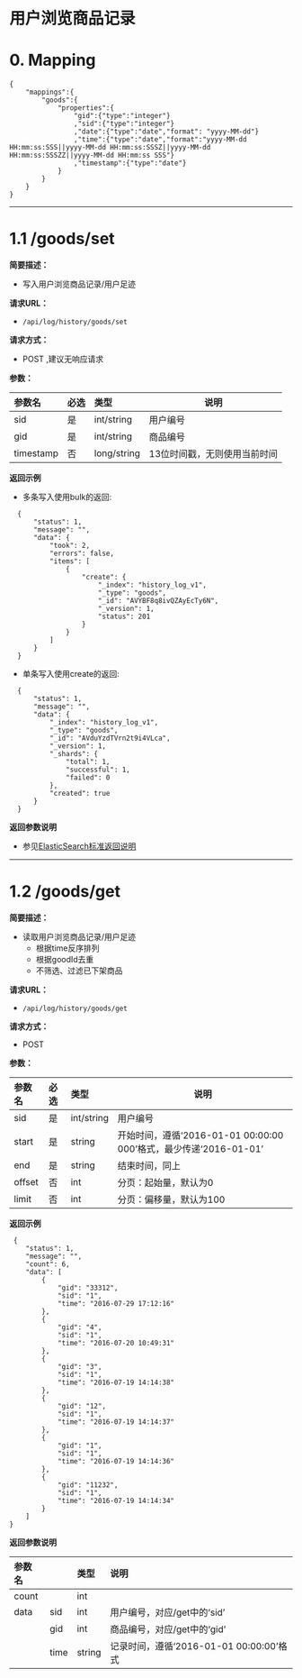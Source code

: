 
# 用户浏览商品记录

# 0. Mapping
```
{
    "mappings":{
        "goods":{
            "properties":{
                "gid":{"type":"integer"}
                ,"sid":{"type":"integer"}
                ,"date":{"type":"date","format": "yyyy-MM-dd"}
                ,"time":{"type":"date","format":"yyyy-MM-dd HH:mm:ss:SSS||yyyy-MM-dd HH:mm:ss:SSSZ||yyyy-MM-dd HH:mm:ss:SSSZZ||yyyy-MM-dd HH:mm:ss SSS"}
                ,"timestamp":{"type":"date"}
            }
        }
    }
}
```
***

# 1.1 /goods/set

**简要描述：** 

- 写入用户浏览商品记录/用户足迹

**请求URL：** 
- ` /api/log/history/goods/set `
  
**请求方式：**
- POST ,建议无响应请求

**参数：** 

|参数名|必选|类型|说明|
|:----|:---|:-----|-----|
|sid |是  |int/string |用户编号|
|gid |是  |int/string |商品编号|
|timestamp|否|long/string |13位时间戳，无则使用当前时间|

**返回示例**
  - 多条写入使用bulk的返回:
  ``` 
    {
        "status": 1,
        "message": "",
        "data": {
            "took": 2,
            "errors": false,
            "items": [
                {
                    "create": {
                        "_index": "history_log_v1",
                        "_type": "goods",
                        "_id": "AVYBF8q8ivQZAyEcTy6N",
                        "_version": 1,
                        "status": 201
                    }
                }
            ]
        }
    }
  ```
  
  - 单条写入使用create的返回:
  
  ```
    {
        "status": 1,
        "message": "",
        "data": {
            "_index": "history_log_v1",
            "_type": "goods",
            "_id": "AVduYzdTVrn2t9i4VLca",
            "_version": 1,
            "_shards": {
                "total": 1,
                "successful": 1,
                "failed": 0
            },
            "created": true
        }
    }
  ```

**返回参数说明** 

- 参见[ElasticSearch标准返回说明](../../README.md#elasticsearch-response)

***

# 1.2 /goods/get

**简要描述：** 

- 读取用户浏览商品记录/用户足迹
    - 根据time反序排列
    - 根据goodId去重
    - 不筛选、过滤已下架商品

**请求URL：** 
- ` /api/log/history/goods/get `
  
**请求方式：**
- POST 

**参数：** 

|参数名|必选|类型|说明|
|:----|:---|:-----|-----|
|sid   |是|int/string |用户编号|
|start |是|string     |开始时间，遵循‘2016-01-01 00:00:00 000’格式，最少传递‘2016-01-01’|
|end   |是|string     |结束时间，同上|
|offset|否|int        |分页：起始量，默认为0|
|limit |否|int        |分页：偏移量，默认为100|

 **返回示例**

``` 
 {
    "status": 1,
    "message": "",
    "count": 6,
    "data": [
        {
            "gid": "33312",
            "sid": "1",
            "time": "2016-07-29 17:12:16"
        },
        {
            "gid": "4",
            "sid": "1",
            "time": "2016-07-20 10:49:31"
        },
        {
            "gid": "3",
            "sid": "1",
            "time": "2016-07-19 14:14:38"
        },
        {
            "gid": "12",
            "sid": "1",
            "time": "2016-07-19 14:14:37"
        },
        {
            "gid": "1",
            "sid": "1",
            "time": "2016-07-19 14:14:36"
        },
        {
            "gid": "11232",
            "sid": "1",
            "time": "2016-07-19 14:14:34"
        }
    ]
}
```

 **返回参数说明** 

|参数名||类型|说明|
|:----|:---|:---|:-----|
|count||int||总计商品浏览记录条数|
|data|sid   |int |用户编号，对应/get中的‘sid’|
||gid   |int     |商品编号，对应/get中的‘gid’|
||time  |string     |记录时间，遵循‘2016-01-01 00:00:00’格式|
